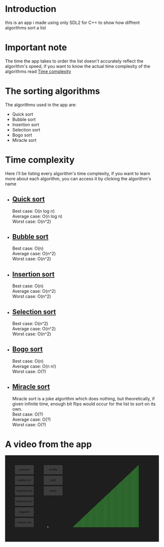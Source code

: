 # Introduction  
this is an app i made using only SDL2 for C++ to show how diffrent algorithms sort a list

# Important note
The time the app takes to order the list doesn't accurately reflect the algorithm's speed, if you want to know the actual time complexity of the algorithms read [Time complexity](#Time-complexity)

# The sorting algorithms  
The algorithms used in the app are:  
* Quick sort
* Bubble sort  
* Insertion sort
* Selection sort
* Bogo sort
* Miracle sort

# Time complexity
Here i'll be listing every algorithm's time complexity, if you want to learn more about each algorithm, you can access it by clicking the algorithm's name 
- ## [Quick sort](https://www.geeksforgeeks.org/time-and-space-complexity-analysis-of-quick-sort/)
  Best case: O(n log n)  
  Average case: O(n log n)  
  Worst case: O(n^2)

- ## [Bubble sort](https://www.geeksforgeeks.org/time-and-space-complexity-analysis-of-bubble-sort/)
  Best case: O(n)  
  Average case: O(n^2)  
  Worst case: O(n^2)

- ## [Insertion sort](https://www.geeksforgeeks.org/time-and-space-complexity-of-insertion-sort-algorithm/)
  Best case: O(n)   
  Average case: O(n^2)   
  Worst case: O(n^2)

- ## [Selection sort](https://www.geeksforgeeks.org/time-and-space-complexity-analysis-of-selection-sort/)
  Best case: O(n^2)  
  Average case: O(n^2)  
  Worst case: O(n^2)    
  
- ## [Bogo sort](https://www.geeksforgeeks.org/bogosort-permutation-sort/)
  Best case: O(n)  
  Average case: O(n n!)  
  Worst case: O(?)  
  
- ## [Miracle sort](https://www.thecshandbook.com/Miracle_Sort)
  Miracle sort is a joke algorithm which does nothing, but theoretically, if given infinite time, enough bit flips would occur for the list to sort on its own.  
  Best case: O(?)  
  Average case: O(?)  
  Worst case: O(?)  

# A video from the app
![A video that shows how to app works](sort_visualizer.gif)

